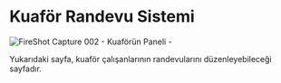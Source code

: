 # Kuaför Randevu Sistemi

![FireShot Capture 002 - Kuaförün Paneli - ](https://github.com/fatmanyilmaz/KuaforRandevuSistemi/assets/102298537/5e4148b2-51bd-4913-8022-62b1cb09c327)

Yukarıdaki sayfa, kuaför çalışanlarının randevularını düzenleyebileceği sayfadır.
